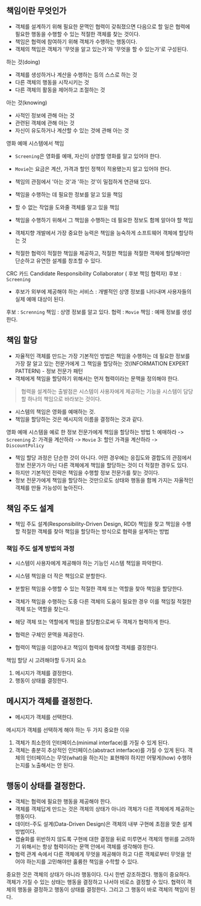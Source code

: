 ## 책임이란 무엇인가
- 객체를 설계하기 위해 필요한 문맥인 협력이 갖춰졌으면 다음으로 할 일은 협력에 필요한 행동을 수행할 수 있는 적절한 객체를 찾는 것이다.
- 책임은 협력에 참여하기 위해 객체가 수행하는 행동이다.
- 객체의 책임은 객체가 '무엇을 알고 있는가'와 '무엇을 할 수 있는가'로 구성된다.

하는 것(doing)
- 객체를 생성하거나 계산을 수행하는 등의 스스로 하는 것
- 다른 객체의 행동을 시작시키는 것
- 다른 객체의 활동을 제어하고 조절하는 것

아는 것(knowing)
- 사적인 정보에 관해 아는 것
- 관련된 객체에 관해 아는 것
- 자신이 유도하거나 계산할 수 있는 것에 관해 아는 것

영화 예매 시스템에서 책임
- `Screening`은 영화를 예매, 자신이 상영할 영화를 알고 있어야 한다.
- `Movie`는 요금은 계산, 가격과 할인 정책이 적용됐는지 알고 있어야 한다.

- 책임의 관점에서 '아는 것'과 '하는 것'이 밀접하게 연관돼 있다.
- 책임을 수행하는 데 필요한 정보를 알고 있을 책임
- 할 수 없는 작업을 도와줄 객체를 알고 있을 책임
- 책임을 수행하기 위해서 그 책임을 수행하는 데 필요한 정보도 함께 알아야 할 책임

- 객체지향 개발에서 가장 중요한 능력은 책임을 능숙하게 소프트웨어 객체에 할당하는 것
- 적절한 협력이 적절한 책임을 제공하고, 적절한 책임을 적절한 객체에 할당해야만 단순하고 유연한 설계를 창조할 수 있다.

CRC 카드
Candidate Responsibility Collaborator ( 후보 책임 협력자)
후보 : `Screening`
- 후보가 외부에 제공해야 하는 서비스 : 개별적인 상영 정보를 나타내며 사용자들의 실제 예매 대상이 된다.

후보 : `Screnning`
책임 : 상영 정보를 알고 있다.
협력 : `Movie`
책임 : 예매 정보를 생성한다.

## 책임 할당
- 자율적인 객체를 만드는 가장 기본적인 방법은 책임을 수행하는 데 필요한 정보를 가장 잘 알고 있는 전문가에게 그 책임을 할당하는 것(INFORMATION EXPERT PATTERN) - 정보 전문가 패턴
- 객체에게 책임을 할당하기 위해서는 먼저 협력이라는 문맥을 정의해야 한다.

> 협력을 설계하는 출발점은 시스템이 사용자에게 제공하는 기능을 시스템이 담당할 하나의 책임으로 바라보는 것이다.

- 시스템의 책임은 영화를 예매하는 것.
- 책임을 할당하는 것은 메시지의 이름을 결정하는 것과 같다.

영화 예매 시스템을 예로 한 정보 전문가에게 책임을 할당하는 방법
1: 예매하라 -> `Screening`
2: 가격을 계산하라 -> `Movie`
3: 할인 가격을 계산하라 -> `DiscountPolicy`

- 책임 할당 과정은 단순한 것이 아니다. 어떤 경우에는 응집도와 결합도의 관점에서 정보 전문가가 아닌 다른 객체에게 책임을 할당하는 것이 더 적절한 경우도 있다.
- 하지만 기본적인 전략은 책임을 수행할 정보 전문가를 찾는 것이다.
- 정보 전문가에게 책임을 할당하는 것만으로도 상태와 행동을 함께 가지는 자율적인 객체를 만들 가능성이 높아진다.

## 책임 주도 설계
- 책임 주도 설계(Responsibility-Driven Design, RDD) 책임을 찾고 책임을 수행할 적절한 객체를 찾아 책임을 할당하는 방식으로 협력을 설계하는 방법

### 책임 주도 설계 방법의 과정
- 시스템이 사용자에게 제공해야 하는 기능인 시스템 책임을 파악한다.
- 시스템 책임을 더 작은 책임으로 분할한다.
- 분할된 책임을 수행할 수 있는 적절한 객체 또는 역할을 찾아 책임을 할당한다.
- 객체가 책임을 수행하는 도중 다른 객체의 도움이 필요한 경우 이를 책임질 적절한 객체 또는 역할을 찾는다.
- 해당 객체 또는 역할에게 책임을 할당함으로써 두 객체가 협력하게 한다.

- 협력은 구체인 문맥을 제공한다.
- 협력이 책임을 이끌어내고 책임이 협력에 참여할 객체를 결정한다.

책임 할당 시 고려해야할 두가지 요소
1. 메시지가 객체를 결정한다.
2. 행동이 상태를 결정한다.

## 메시지가 객체를 결정한다.
- 메시지가 객체를 선택한다.

메시지가 객체를 선택하게 해야 하는 두 가지 중요한 이유
1. 객체가 최소한의 인터페이스(minimal interface)를 가질 수 있게 된다.
2. 객체는 충분히 추상적인 인터페이스(abstract interface)를 가질 수 있게 된다.
   객체의 인터페이스는 무엇(what)을 하는지는 표현해야 하지만 어떻게(how) 수행하는지를 노출해서는 안 된다.


## 행동이 상태를 결정한다.
- 객체는 협력에 필요한 행동을 제공해야 한다.
- 객체를 객체답게 만드는 것은 객체의 상태가 아니라 객체가 다른 객체에게 제공하는 행동이다.
- 데이터-주도 설계(Data-Driven Design)은 객체의 내부 구현에 초점을 맞춘 설계 방법이다.
- 캡슐화를 위반하지 않도록 구현에 대한 결정을 뒤로 미루면서 객체의 행위를 고려하기 위해서는 항상 협력이라는 문맥 안에서 객체를 생각해야 한다.
- 협력 관계 속에서 다른 객체에게 무엇을 제공해야 하고 다른 객체로부터 무엇을 얻어야 하는지를 고민해야만 훌륭한 책임을 수학할 수 있다.

중요한 것은 객체의 상태가 아니라 행동이다. 다시 한번 강조하겠다. 행동이 중요하다.
객체가 가질 수 있는 상태는 행동을 결정하고 나서야 비로소 결정할 수 있다. 협력이 객체의 행동을 결정하고 행동이 상태를 결정한다.
그리고 그 행동이 바로 객체의 책임이 된다.